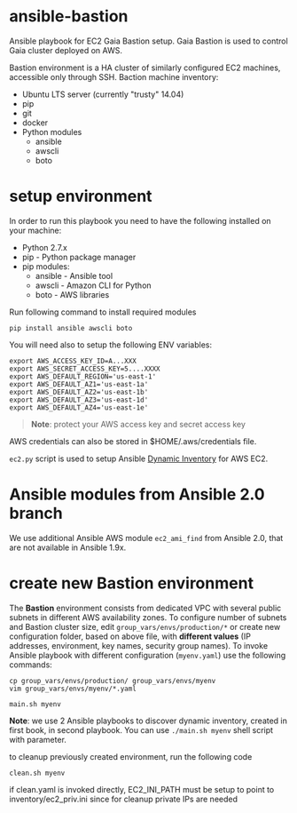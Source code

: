 # ansible-bastion
Ansible playbook for EC2 Gaia Bastion setup.
Gaia Bastion is used to control Gaia cluster deployed on AWS.

Bastion environment is a HA cluster of similarly configured EC2 machines, accessible only through SSH.
Baction machine inventory:
- Ubuntu LTS server (currently "trusty" 14.04)
- pip
- git
- docker
- Python modules
  - ansible
  - awscli
  - boto

# setup environment

In order to run this playbook you need to have the following installed on your machine:
- Python 2.7.x
- pip - Python package manager
- pip modules:
  - ansible - Ansible tool
  - awscli - Amazon CLI for Python
  - boto - AWS libraries

Run following command to install required modules
```
pip install ansible awscli boto
```

You will need also to setup the following ENV variables:
```
export AWS_ACCESS_KEY_ID=A...XXX
export AWS_SECRET_ACCESS_KEY=5....XXXX
export AWS_DEFAULT_REGION='us-east-1'
export AWS_DEFAULT_AZ1='us-east-1a'
export AWS_DEFAULT_AZ2='us-east-1b'
export AWS_DEFAULT_AZ3='us-east-1d'
export AWS_DEFAULT_AZ4='us-east-1e'

```
> **Note**: protect your AWS access key and secret access key

AWS credentials can also be stored in $HOME/.aws/credentials file.

`ec2.py` script is used to setup Ansible [Dynamic Inventory](http://docs.ansible.com/ansible/intro_dynamic_inventory.html) for AWS EC2.

# Ansible modules from Ansible 2.0 branch

We use additional Ansible AWS module `ec2_ami_find` from Ansible 2.0, that are not available in Ansible 1.9x.

# create new Bastion environment

The **Bastion** environment consists from dedicated VPC with several public subnets in different AWS availability zones. To configure number of subnets and Bastion cluster size, edit `group_vars/envs/production/*` or create new configuration folder, based on above file, with **different values** (IP addresses, environment, key names, security group names).
To invoke Ansible playbook with different configuration (`myenv.yaml`) use the following commands:

```
cp group_vars/envs/production/ group_vars/envs/myenv
vim group_vars/envs/myenv/*.yaml

main.sh myenv
```

**Note**: we use 2 Ansible playbooks to discover dynamic inventory, created in first book, in second playbook. You can use `./main.sh myenv` shell script with parameter.

to cleanup previously created environment, run the following code
```
clean.sh myenv
```

if clean.yaml is invoked directly, EC2_INI_PATH must be setup to point to inventory/ec2_priv.ini since for cleanup private IPs are needed
